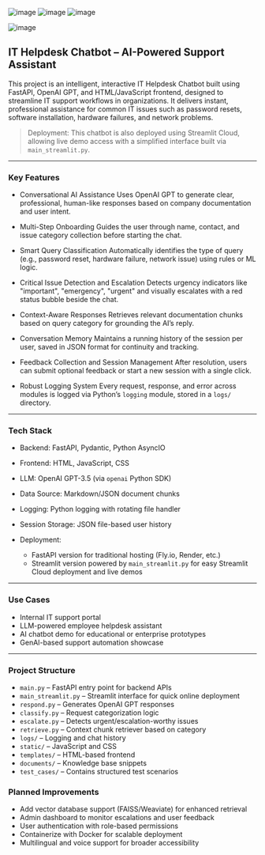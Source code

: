 ![image](https://github.com/user-attachments/assets/3767d050-affa-44b6-89ba-ff0c509975e3)
![image](https://github.com/user-attachments/assets/9d10cf6c-1964-4205-92f2-1cf1f8b8165a)
![image](https://github.com/user-attachments/assets/329ef6b1-8a8c-4d0c-a1e5-b84648677caf)

![image](https://github.com/user-attachments/assets/587f8689-7100-4ea8-bb73-51784a13154b)



## IT Helpdesk Chatbot – AI-Powered Support Assistant

This project is an intelligent, interactive IT Helpdesk Chatbot built using FastAPI, OpenAI GPT, and HTML/JavaScript frontend, designed to streamline IT support workflows in organizations. It delivers instant, professional assistance for common IT issues such as password resets, software installation, hardware failures, and network problems.

> Deployment: This chatbot is also deployed using Streamlit Cloud, allowing live demo access with a simplified interface built via `main_streamlit.py`.

---

### Key Features

* Conversational AI Assistance
  Uses OpenAI GPT to generate clear, professional, human-like responses based on company documentation and user intent.

* Multi-Step Onboarding
  Guides the user through name, contact, and issue category collection before starting the chat.

* Smart Query Classification
  Automatically identifies the type of query (e.g., password reset, hardware failure, network issue) using rules or ML logic.

* Critical Issue Detection and Escalation
  Detects urgency indicators like "important", "emergency", "urgent" and visually escalates with a red status bubble beside the chat.

* Context-Aware Responses
  Retrieves relevant documentation chunks based on query category for grounding the AI’s reply.

* Conversation Memory
  Maintains a running history of the session per user, saved in JSON format for continuity and tracking.

* Feedback Collection and Session Management
  After resolution, users can submit optional feedback or start a new session with a single click.

* Robust Logging System
  Every request, response, and error across modules is logged via Python’s `logging` module, stored in a `logs/` directory.

---

### Tech Stack

* Backend: FastAPI, Pydantic, Python AsyncIO
* Frontend: HTML, JavaScript, CSS
* LLM: OpenAI GPT-3.5 (via `openai` Python SDK)
* Data Source: Markdown/JSON document chunks
* Logging: Python logging with rotating file handler
* Session Storage: JSON file-based user history
* Deployment:

  * FastAPI version for traditional hosting (Fly.io, Render, etc.)
  * Streamlit version powered by `main_streamlit.py` for easy Streamlit Cloud deployment and live demos

---

### Use Cases

* Internal IT support portal
* LLM-powered employee helpdesk assistant
* AI chatbot demo for educational or enterprise prototypes
* GenAI-based support automation showcase

---

### Project Structure

* `main.py` – FastAPI entry point for backend APIs
* `main_streamlit.py` – Streamlit interface for quick online deployment
* `respond.py` – Generates OpenAI GPT responses
* `classify.py` – Request categorization logic
* `escalate.py` – Detects urgent/escalation-worthy issues
* `retrieve.py` – Context chunk retriever based on category
* `logs/` – Logging and chat history
* `static/` – JavaScript and CSS
* `templates/` – HTML-based frontend
* `documents/` – Knowledge base snippets
* `test_cases/` – Contains structured test scenarios



### Planned Improvements

* Add vector database support (FAISS/Weaviate) for enhanced retrieval
* Admin dashboard to monitor escalations and user feedback
* User authentication with role-based permissions
* Containerize with Docker for scalable deployment
* Multilingual and voice support for broader accessibility
